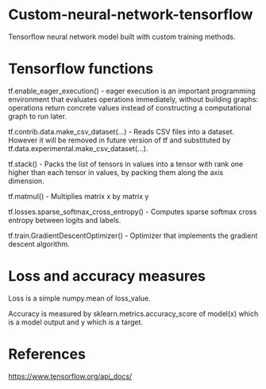 # Custom-neural-network-tensorflow
Tensorflow neural network model built with custom training methods.

# Tensorflow functions

tf.enable_eager_execution() - eager execution is an important programming environment that evaluates operations immediately,
without building graphs: operations return concrete values instead of constructing a computational graph to run later.

tf.contrib.data.make_csv_dataset(...) - Reads CSV files into a dataset. However it will be removed in future version of tf and
substituted by tf.data.experimental.make_csv_dataset(...).

tf.stack() - Packs the list of tensors in values into a tensor with rank one higher than each tensor in values,
by packing them along the axis dimension.

tf.matmul() - Multiplies matrix x by matrix y

tf.losses.sparse_softmax_cross_entropy() - Computes sparse softmax cross entropy between logits and labels.

tf.train.GradientDescentOptimizer() - Optimizer that implements the gradient descent algorithm.

# Loss and accuracy measures

Loss is a simple numpy.mean of loss_value.

Accuracy is measured by sklearn.metrics.accuracy_score of model(x) which is a model output and y which is a target.

# References

https://www.tensorflow.org/api_docs/
